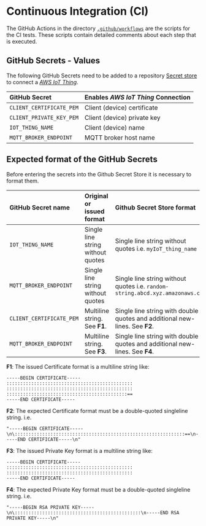 # Continuous Integration (CI)

The GitHub Actions in the directory [`.github/workflows`](https://github.com/Arm-Examples/AWS_MQTT_Demo/tree/main/.github/workflows) are the scripts for the CI tests. These scripts contain detailed comments about each step that is executed.

## GitHub Secrets - Values

The following GitHub Secrets need to be added to a repository [Secret store](../../settings/secrets/actions) to connect a [*AWS IoT Thing*](https://docs.aws.amazon.com/iot/latest/developerguide/iot-moisture-create-thing.html).

GitHub Secret                  | Enables *AWS IoT Thing* Connection
:------------------------------|:---------------------------------------
`CLIENT_CERTIFICATE_PEM`       | Client (device) certificate
`CLIENT_PRIVATE_KEY_PEM`       | Client (device) private key
`IOT_THING_NAME`               | Client  (device) name
`MQTT_BROKER_ENDPOINT`         | MQTT broker host name

## Expected format of the GitHub Secrets
Before entering the secrets into the Github Secret Store it is necessary to format them.

GitHub Secret name             | Original or issued format           | Github Secret Store format
:------------------------------|:------------------------------------|:---------------------------------------
`IOT_THING_NAME`               | Single line string without quotes   | Single line string without quotes i.e.  `myIoT_thing_name`
`MQTT_BROKER_ENDPOINT`         | Single line string without quotes   | Single line string without quotes i.e.  `random-string.abcd.xyz.amazonaws.com`
`CLIENT_CERTIFICATE_PEM`       | Multiline string. See **F1**.       | Single line string with double quotes and additional new-lines. See **F2**.
`MQTT_BROKER_ENDPOINT`         | Multiline string. See **F3**.       | Single line string with double quotes and additional new-lines. See **F4**.

**F1**: The issued Certificate format is a multiline string like:
```
-----BEGIN CERTIFICATE-----
::::::::::::::::::::::::::::::::::::::::::::::
::::::::::::::::::::::::::::::::::::::::::::::
::::::::::::::::::::::::::::::::::::::::::::==
-----END CERTIFICATE-----
```

**F2**: The expected Certificate format must be a double-quoted singleline string. i.e.
```
"-----BEGIN CERTIFICATE-----\n\::::::::::::::::::::::::::::::::::::::::::::::::::::::::::::::==\n-----END CERTIFICATE-----\n"
```

**F3**: The issued Private Key format is a multiline string like:
```
-----BEGIN CERTIFICATE-----
::::::::::::::::::::::::::::::::::::::::::::::
::::::::::::::::::::::::::::::::::::::::::::::
-----END CERTIFICATE-----
```

**F4**: The expected Private Key format must be a double-quoted singleline string. i.e.
```
"-----BEGIN RSA PRIVATE KEY-----\n\::::::::::::::::::::::::::::::::::::::::::::::\n-----END RSA PRIVATE KEY-----\n"
```